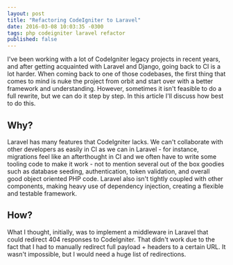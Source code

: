 ```yaml
---
layout: post
title: "Refactoring CodeIgniter to Laravel"
date: 2016-03-08 10:03:35 -0300
tags: php codeigniter laravel refactor
published: false
---
```

I've been working with a lot of CodeIgniter legacy projects in recent years, and after getting acquainted with Laravel and Django, going back to CI is a lot harder. When coming back to one of those codebases, the first thing that comes to mind is nuke the project from orbit and start over with a better framework and understanding. However, sometimes it isn't feasible to do a full rewrite, but we can do it step by step. In this article I'll discuss how best to do this.

## Why?

Laravel has many features that CodeIgniter lacks. We can't collaborate with other developers as easily in CI as we can in Laravel - for instance, migrations feel like an afterthought in CI and we often have to write some tooling code to make it work - not to mention several out of the box goodies such as database seeding, authentication, token validation, and overall good object oriented PHP code. Laravel also isn't tightly coupled with other components, making heavy use of dependency injection, creating a flexible and testable framework.

## How?

What I thought, initially, was to implement a middleware in Laravel that could redirect 404 responses to CodeIgniter. That didn't work due to the fact that I had to manually redirect full payload + headers to a certain URL. It wasn't impossible, but I would need a huge list of redirections.